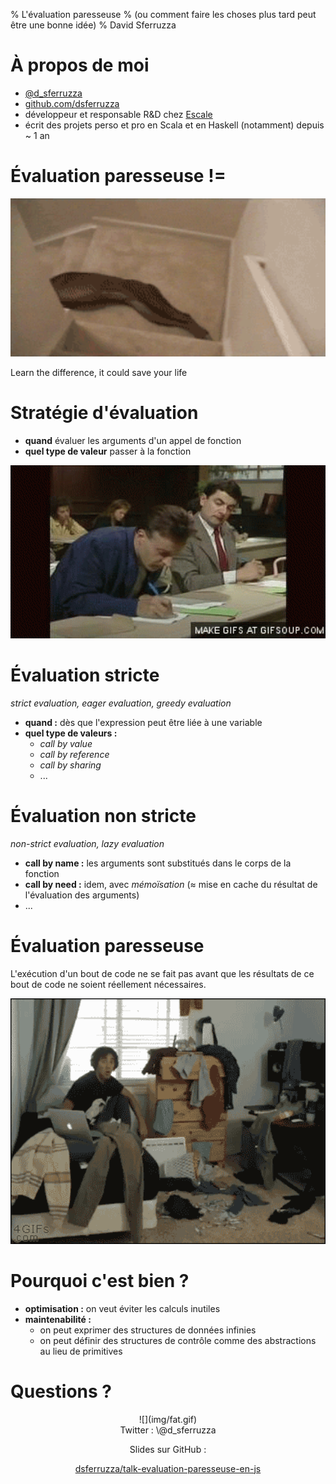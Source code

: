 % L'évaluation paresseuse
% (ou comment faire les choses plus tard peut être une bonne idée)
% David Sferruzza

# À propos de moi

- [\@d_sferruzza](https://twitter.com/d\_sferruzza)
- [github.com/dsferruzza](https://github.com/dsferruzza)
- développeur et responsable R&D chez [Escale](http://www.escaledigitale.com)
- écrit des projets perso et pro en Scala et en Haskell (notamment) depuis ~ 1 an


# Évaluation paresseuse !=

<div style="text-align:center"><img src="img/stairs.gif" alt="" width="800"></div>

Learn the difference, it could save your life


# Stratégie d'évaluation

- **quand** évaluer les arguments d'un appel de fonction
- **quel type de valeur** passer à la fonction

<div style="text-align:center"><img src="img/bean.gif" alt="" width="600"></div>


# Évaluation stricte

*strict evaluation, eager evaluation, greedy evaluation*

- **quand :** dès que l'expression peut être liée à une variable
- **quel type de valeurs :**
	- *call by value*
	- *call by reference*
	- *call by sharing*
	- ...


# Évaluation non stricte

*non-strict evaluation, lazy evaluation*

- **call by name :** les arguments sont substitués dans le corps de la fonction
- **call by need :** idem, avec *mémoïsation* (≈ mise en cache du résultat de l'évaluation des arguments)
- ...


# Évaluation paresseuse 

L'exécution d'un bout de code ne se fait pas avant que les résultats de ce bout de code ne soient réellement nécessaires.

<div style="text-align:center"><img src="img/clean.gif" alt="" width="515"></div>


# Pourquoi c'est bien ?

- **optimisation :** on veut éviter les calculs inutiles
- **maintenabilité :**
	- on peut exprimer des structures de données infinies
	- on peut définir des structures de contrôle comme des abstractions au lieu de primitives


# Questions ?

<div style="text-align:center">![](img/fat.gif)</div>

<div style="text-align:center">
Twitter : \@d_sferruzza

Slides sur GitHub :

[dsferruzza/talk-evaluation-paresseuse-en-js](http://github.com/dsferruzza/talk-evaluation-paresseuse-en-js)
</div>
